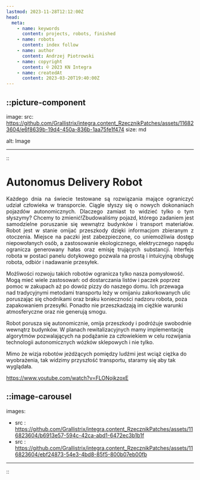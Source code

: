 ```yaml
---
lastmod: 2023-11-28T12:12:00Z
head:
  meta:
    - name: keywords
      content: projects, robots, finished
    - name: robots
      content: index follow
    - name: author
      content: Andrzej Piotrowski
    - name: copyright
      content: © 2023 KN Integra
    - name: createdAt
      content: 2023-03-20T19:40:00Z
---
```


<!-- markdownlint-disable MD003 MD007 -->
::picture-component
---

image:
  src: https://github.com/Grallistrix/integra.content_RzecznikPatches/assets/116823604/e6f8639b-19d4-450a-836b-1aa75fe1f474
  size: md

alt: Image

---
::
<!-- markdownlint-enable MD003 MD007 -->

# Autonomus Delivery Robot
<p style="text-align:justify">
Każdego dnia na świecie testowane są rozwiązania mające ograniczyć udział człowieka w transporcie. Ciągle słyszy się o nowych dokonaniach pojazdów autonomicznych. Dlaczego zamiast to widzieć tylko o tym słyszymy? Chcemy to zmienić!Zbudowaliśmy pojazd, którego zadaniem jest samodzielne poruszanie się wewnątrz budynków i transport materiałów. Robot jest w stanie omijać przeszkody dzięki informacjom zbieranym z otoczenia. Miejsce na paczki jest zabezpieczone, co uniemożliwia dostęp niepowołanych osób, a zastosowanie ekologicznego, elektrycznego napędu ogranicza generowany hałas oraz emisję trujących substancji. Interfejs robota w postaci panelu dotykowego pozwala na prostą i intuicyjną obsługę robota, odbiór i nadawanie przesyłek.  

Możliwości rozwoju takich robotów ogranicza tylko nasza pomysłowość. Mogą mieć wiele zastosowań: od dostarczania listów i paczek poprzez pomoc w zakupach aż po dowóz pizzy do naszego domu. Ich przewaga nad tradycyjnymi metodami transportu leży w omijaniu zakorkowanych ulic poruszając się chodnikami oraz braku konieczności nadzoru robota, poza zapakowaniem przesyłki. Ponadto nie przeszkadzają im ciężkie warunki atmosferyczne oraz nie generują smogu.

Robot porusza się autonomicznie, omija przeszkody i podróżuje swobodnie wewnątrz budynków. W planach rewitalizacyjnych mamy implementację algorytmów pozwalających na podążanie za człowiekiem w celu rozwijania technologii autonomicznych wózków sklepowych i nie tylko.

Mimo że wizja robotów jeżdżących pomiędzy ludźmi jest wciąż ciężka do wyobrażenia, tak widzimy przyszłość transportu, staramy się aby tak wyglądała.

https://www.youtube.com/watch?v=FLONojkzoxE
</p>

<!-- markdownlint-disable MD003 MD007 -->
::image-carousel
---
images:
- src : https://github.com/Grallistrix/integra.content_RzecznikPatches/assets/116823604/b6913e57-594c-42ca-abd1-6472ec3b1b1f
- src : https://github.com/Grallistrix/integra.content_RzecznikPatches/assets/116823604/ebf24873-54e3-4bd8-85f5-800b07eb00fb
---
::
<!-- markdownlint-enable MD003 MD007 -->